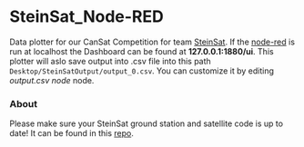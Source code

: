 SteinSat_Node-RED
===============

Data plotter for our CanSat Competition for team [SteinSat](https://www.instagram.com/steinsat2025/). If the [node-red](https://nodered.org/) is run at localhost the Dashboard can be found at **127.0.0.1:1880/ui**.
This plotter will aslo save output into .csv file into this path `Desktop/SteinSatOutput/output_0.csv`. You can customize it by editing *output.csv node* node.


### About

Please make sure your SteinSat ground station and satellite code is up to date! It can be found in this [repo](https://github.com/George-Doge/SteinSat).
